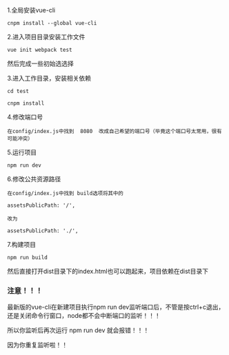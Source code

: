 1.全局安装vue-cli

```
cnpm install --global vue-cli
```
2.进入项目目录安装工作文件

```
vue init webpack test
```
然后完成一些初始选选择

3.进入工作目录，安装相关依赖

```
cd test

cnpm install
```
4.修改端口号

```
在config/index.js中找到  8080  改成自己希望的端口号（毕竟这个端口号太常用，很有可能冲突）
```
5.运行项目

```
npm run dev
```

6.修改公共资源路径

```
在config/index.js中找到 build选项将其中的

assetsPublicPath: '/',

改为

assetsPublicPath: './',
```

7.构建项目

```
npm run build
```

然后直接打开dist目录下的index.html也可以跑起来，项目依赖在dist目录下

<h3>注意！！！</h3>
最新版的vue-cli在新建项目执行npm run dev监听端口后，不管是按ctrl+c退出，还是关闭命令行窗口，node都不会中断端口的监听！！！

所以你监听后再次运行 npm run dev 就会报错！！！

因为你重复监听啦！！
